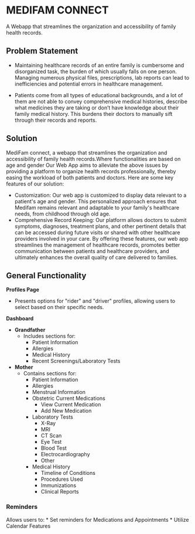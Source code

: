 # MEDIFAM CONNECT
A Webapp that streamlines the organization and accessibility of family health records.
## Problem Statement
 * Maintaining healthcare records of an entire family is cumbersome and disorganized task, the burden of which usually falls on one person. Managing numerous physical files, prescriptions, lab reports can lead to inefficiencies and potential errors in healthcare management.

* Patients come from all types of educational backgrounds, and a lot of them are not able to convey comprehensive medical histories, describe what medicines they are taking or don’t have knowledge about their family medical history. This burdens their doctors to manually sift through their records and reports.
## Solution
MediFam connect, a webapp that streamlines the organization and accessibility of family health records.Where functionalities are based on age and gender
Our Web App aims to alleviate the above issues by providing a platform to organize health records professionally, thereby easing the workload of both patients and doctors. Here are some key features of our solution:
 * Customization: Our web app is customized to display data relevant to a patient's age and gender. This personalized approach ensures that Medifam remains relevant and adaptable to your family's healthcare needs, from childhood through old age.
 * Comprehensive Record Keeping: Our platform allows doctors to submit symptoms, diagnoses, treatment plans, and other pertinent details that can be accessed during future visits or shared with other healthcare providers involved in your care.
By offering these features, our web app streamlines the management of healthcare records, promotes better communication between patients and healthcare providers, and ultimately enhances the overall quality of care delivered to families.

## General Functionality
**Profiles Page**
- Presents options for "rider" and "driver" profiles, allowing users to select based on their specific needs.

**Dashboard**
- **Grandfather**
  - Includes sections for:
    - Patient Information
    - Allergies
    - Medical History
    - Recent Screenings/Laboratory Tests
- **Mother**
  - Contains sections for:
    - Patient Information
    - Allergies
    - Menstrual Information
    - Obstetric Current Medications
      - View Current Medication
      - Add New Medication
    - Laboratory Tests
      - X-Ray
      - MRI
      - CT Scan
      - Eye Test
      - Blood Test
      - Electrocardiography
      - Other
    - Medical History
      - Timeline of Conditions
      - Procedures Used
      - Immunizations
      - Clinical Reports
### Reminders
 Allows users to:
    * Set reminders for Medications and Appointments
    * Utilize Calendar Features



